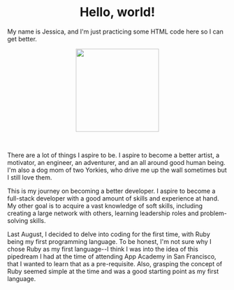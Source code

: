 <center><h1> Hello, world!</h1></center>

<p> My name is Jessica, and I'm just practicing some HTML code here so I can get better.
<p><center><img src ="http://i1380.photobucket.com/albums/ah200/jyin978/1_zpsoy5ozhxm.jpg" width ="190" height ="190"></center>
 
<br><p>There are a lot of things I aspire to be. I aspire to become a better artist, a motivator, an engineer, an adventurer, and an all around good human being. I'm also a dog mom of two Yorkies, who drive me up the wall sometimes but I still love them.

<p> This is my journey on becoming a better developer. I aspire to become a full-stack developer with a good amount of skills and experience at hand. My other goal is to acquire a vast knowledge of soft skills, including creating a large network with others, learning leadership roles and problem-solving skills. 

<p> Last August, I decided to delve into coding for the first time, with Ruby being my first programming language. To be honest, I'm not sure why I chose Ruby as my first language--I think I was into the idea of this pipedream I had at the time of attending App Academy in San Francisco, that I wanted to learn that as a pre-requisite. Also, grasping the concept of Ruby seemed simple at the time and was a good starting point as my first language. 
  
  
